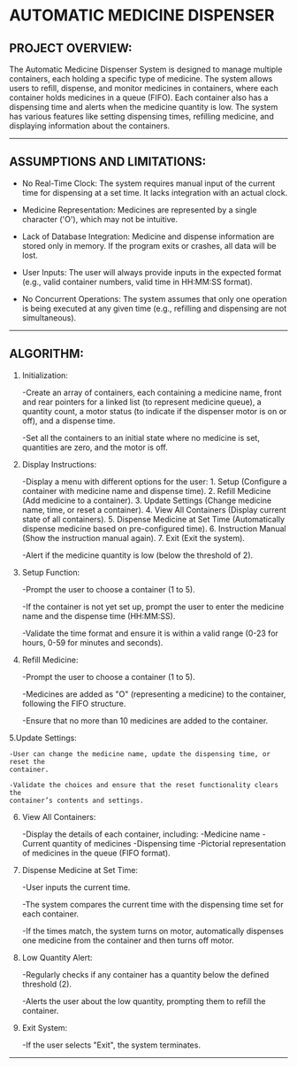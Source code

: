 # AUTOMATIC MEDICINE DISPENSER

## PROJECT OVERVIEW:

The Automatic Medicine Dispenser System is designed to manage multiple
containers, each holding a specific type of medicine. The system allows users to
refill, dispense, and monitor medicines in containers, where each container
holds medicines in a queue (FIFO). Each container also has a dispensing time and
alerts when the medicine quantity is low. The system has various features like
setting dispensing times, refilling medicine, and displaying information about
the containers.

--------------------------------------------------------------------------------------

## ASSUMPTIONS AND LIMITATIONS:

- No Real-Time Clock: The system requires manual input of the current time for
dispensing at a set time. It lacks integration with an actual clock.

- Medicine Representation: Medicines are represented by a single character
('O'), which may not be intuitive.

- Lack of Database Integration: Medicine and dispense information are stored
only in memory. If the program exits or crashes, all data will be lost.

- User Inputs: The user will always provide inputs in the expected format (e.g.,
valid container numbers, valid time in HH:MM:SS format).

- No Concurrent Operations: The system assumes that only one operation is being
executed at any given time (e.g., refilling and dispensing are not
simultaneous).

--------------------------------------------------------------------------------------

## ALGORITHM:

1. Initialization:
    
    -Create an array of containers, each containing a medicine name, front and
    rear pointers for a linked list (to represent medicine queue), a quantity count,
    a motor status (to indicate if the dispenser motor is on or off), and a
    dispense time.
    
    -Set all the containers to an initial state where no medicine is set,
    quantities are zero, and the motor is off. 

2. Display Instructions:

    -Display a menu with different options for the user: 
        1. Setup (Configure a container with medicine name and dispense time).
        2. Refill Medicine (Add medicine to a container). 
        3. Update Settings (Change medicine name, time, or reset a container). 
        4. View All Containers (Display current state of all containers). 
        5. Dispense Medicine at Set Time (Automatically dispense medicine based on pre-configured time). 
        6. Instruction Manual (Show the instruction manual again). 
        7. Exit (Exit the system).

    -Alert if the medicine quantity is low (below the threshold of 2).

3. Setup Function:

    -Prompt the user to choose a container (1 to 5). 
    
    -If the container is not yet set up, prompt the user to enter the medicine
    name and the dispense time (HH:MM:SS).
    
    -Validate the time format and ensure it is within a valid range (0-23
    for hours, 0-59 for minutes and seconds).

4. Refill Medicine:

    -Prompt the user to choose a container (1 to 5). 

    -Medicines are added as "O" (representing a medicine) to the container,
    following the FIFO structure.

    -Ensure that no more than 10 medicines are added to the container.

5.Update Settings:

    -User can change the medicine name, update the dispensing time, or reset the
    container.

    -Validate the choices and ensure that the reset functionality clears the
    container’s contents and settings.

6. View All Containers:

    -Display the details of each container, including:
        -Medicine name
        -Current quantity of medicines
        -Dispensing time 
        -Pictorial representation of medicines in the queue (FIFO format).
    
7. Dispense Medicine at Set Time:

    -User inputs the current time.

    -The system compares the current time with the dispensing time set for each
    container.

    -If the times match, the system turns on motor, automatically dispenses one
    medicine from the container and then turns off motor.

8. Low Quantity Alert:

    -Regularly checks if any container has a quantity below the defined
    threshold (2).

    -Alerts the user about the low quantity, prompting them to refill the
    container.

9. Exit System:

    -If the user selects "Exit", the system terminates.

---------------------------------------------------------------------------------
